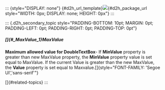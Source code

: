 ::: {style="DISPLAY: none"}
[](ms-xhelp:///?Id=d2h_url_template){#d2h_url_template}![](!package_url!){#d2h_package_url style="WIDTH: 0px; DISPLAY: none; HEIGHT: 0px"}
:::

::: {.d2h_secondary_topic style="PADDING-BOTTOM: 10pt; MARGIN: 0pt; PADDING-LEFT: 0pt; PADDING-RIGHT: 0pt; PADDING-TOP: 0pt"}
##### []{#_MaxValue_1}MaxValue

**Maximum allowed value for DoubleTextBox**- If **MinValue** property is greater than new MaxValue property, the **MinValue** property value is set equal to MaxValue. If the current Value is greater than the new MaxValue, the **Value** property is set equal to Maxvalue.[]{style="FONT-FAMILY: 'Segoe UI','sans-serif'"}

[]{#related-topics}
:::
